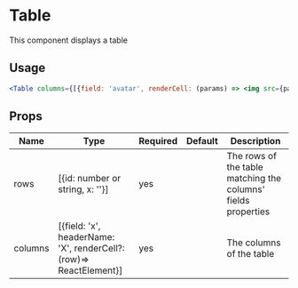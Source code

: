 # Table

This component displays a table

## Usage

```jsx
<Table columns={[{field: 'avatar', renderCell: (params) => <img src={params.value}>}]} rows={[{avatar: 'https://myavatar.jpg'}]} />
```

## Props

| Name    | Type                                                               | Required | Default | Description                                                   |
| ------- | ------------------------------------------------------------------ | -------- | ------- | ------------------------------------------------------------- |
| rows    | [{id: number or string, x: ''}]                                    | yes      |         | The rows of the table matching the columns' fields properties |
| columns | [{field: 'x', headerName: 'X', renderCell?: (row)=> ReactElement}] | yes      |         | The columns of the table                                      |
